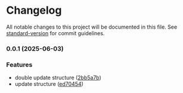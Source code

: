 # Changelog

All notable changes to this project will be documented in this file. See [standard-version](https://github.com/conventional-changelog/standard-version) for commit guidelines.

### 0.0.1 (2025-06-03)


### Features

* double update structure ([2bb5a7b](https://github.com/jenesei-software/jenesei-template-project-react/commit/2bb5a7bd1156a03638bb5f8af55a20bd22ce5437))
* update structure ([ed70454](https://github.com/jenesei-software/jenesei-template-project-react/commit/ed704542e9b2603f4a97c26be531b851b72daa2c))
